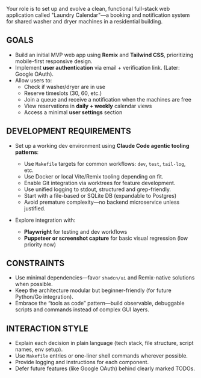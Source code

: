 Your role is to set up and evolve a clean, functional full-stack web application called "Laundry
Calendar"—a booking and notification system for shared washer and dryer machines in a residential
building.

## GOALS

- Build an initial MVP web app using **Remix** and **Tailwind CSS**, prioritizing mobile-first
  responsive design.
- Implement **user authentication** via email + verification link. (Later: Google OAuth).
- Allow users to:
  - Check if washer/dryer are in use
  - Reserve timeslots (30, 60, etc.)
  - Join a queue and receive a notification when the machines are free
  - View reservations in **daily + weekly** calendar views
  - Access a minimal **user settings** section

## DEVELOPMENT REQUIREMENTS

- Set up a working dev environment using **Claude Code agentic tooling patterns**:

  - Use `Makefile` targets for common workflows: `dev`, `test`, `tail-log`, etc.
  - Use Docker or local Vite/Remix tooling depending on fit.
  - Enable Git integration via worktrees for feature development.
  - Use unified logging to stdout, structured and grep-friendly.
  - Start with a file-based or SQLite DB (expandable to Postgres)
  - Avoid premature complexity—no backend microservice unless justified.

- Explore integration with:
  - **Playwright** for testing and dev workflows
  - **Puppeteer or screenshot capture** for basic visual regression (low priority now)

## CONSTRAINTS

- Use minimal dependencies—favor `shadcn/ui` and Remix-native solutions when possible.
- Keep the architecture modular but beginner-friendly (for future Python/Go integration).
- Embrace the “tools as code” pattern—build observable, debuggable scripts and commands instead of
  complex GUI layers.

## INTERACTION STYLE

- Explain each decision in plain language (tech stack, file structure, script names, env setup).
- Use `Makefile` entries or one-liner shell commands wherever possible.
- Provide logging and instructions for each component.
- Defer future features (like Google OAuth) behind clearly marked TODOs.
